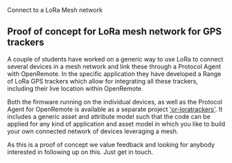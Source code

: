 Connect to a LoRa Mesh network

## Proof of concept for LoRa mesh network for GPS trackers

A couple of students have worked on a generic way to use LoRa to connect several devices in a mesh network and link these through a Protocol Agent with OpenRemote. In the specific application they have developed a Range of LoRa GPS trackers which allow for integrating all these trackers, including their live location within OpenRemote.

Both the firmware running on the individual devices, as well as the Protocol Agent for OpenRemote is available as a separate project ['or-loratrackers'](https://github.com/openremote/or-loratrackers).
It includes a generic asset and attribute model such that the code can be applied for any kind of application and asset model in which you like to build your own connected network of devices leveraging a mesh. 

As this is a proof of concept we value feedback and looking for anybody interested in following up on this. Just get in touch.
